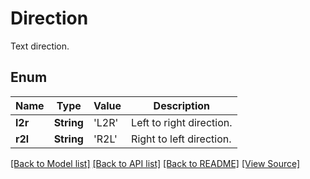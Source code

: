 ﻿# Direction
Text direction.

## Enum
Name | Type | Value | Description
------------ | ------------- | ------------- | -------------
**l2r** | **String** | 'L2R' | Left to right direction.
**r2l** | **String** | 'R2L' | Right to left direction.

[[Back to Model list]](../README.md#documentation-for-models) [[Back to API list]](../README.md#documentation-for-api-endpoints) [[Back to README]](../README.md) [[View Source]](../AsposePdfCloud/Models/Direction.swift)

